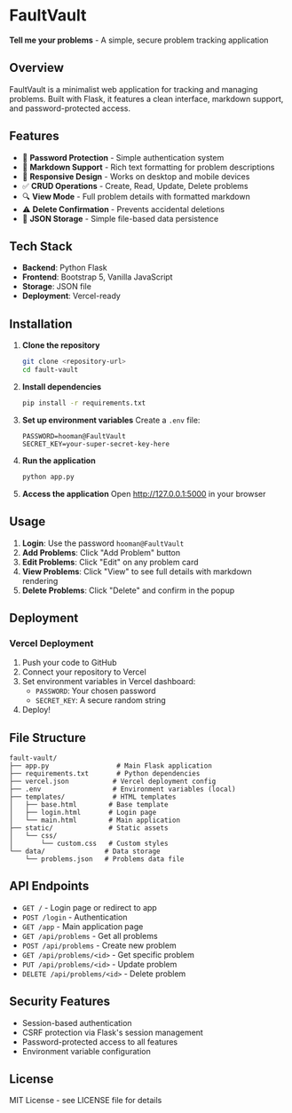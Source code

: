 # FaultVault

**Tell me your problems** - A simple, secure problem tracking application

## Overview

FaultVault is a minimalist web application for tracking and managing problems. Built with Flask, it features a clean interface, markdown support, and password-protected access.

## Features

- 🔐 **Password Protection** - Simple authentication system
- 📝 **Markdown Support** - Rich text formatting for problem descriptions
- 📱 **Responsive Design** - Works on desktop and mobile devices
- ✅ **CRUD Operations** - Create, Read, Update, Delete problems
- 🔍 **View Mode** - Full problem details with formatted markdown
- ⚠️ **Delete Confirmation** - Prevents accidental deletions
- 💾 **JSON Storage** - Simple file-based data persistence

## Tech Stack

- **Backend**: Python Flask
- **Frontend**: Bootstrap 5, Vanilla JavaScript
- **Storage**: JSON file
- **Deployment**: Vercel-ready

## Installation

1. **Clone the repository**
   ```bash
   git clone <repository-url>
   cd fault-vault
   ```

2. **Install dependencies**
   ```bash
   pip install -r requirements.txt
   ```

3. **Set up environment variables**
   Create a `.env` file:
   ```
   PASSWORD=hooman@FaultVault
   SECRET_KEY=your-super-secret-key-here
   ```

4. **Run the application**
   ```bash
   python app.py
   ```

5. **Access the application**
   Open http://127.0.0.1:5000 in your browser

## Usage

1. **Login**: Use the password `hooman@FaultVault`
2. **Add Problems**: Click "Add Problem" button
3. **Edit Problems**: Click "Edit" on any problem card
4. **View Problems**: Click "View" to see full details with markdown rendering
5. **Delete Problems**: Click "Delete" and confirm in the popup

## Deployment

### Vercel Deployment

1. Push your code to GitHub
2. Connect your repository to Vercel
3. Set environment variables in Vercel dashboard:
   - `PASSWORD`: Your chosen password
   - `SECRET_KEY`: A secure random string
4. Deploy!

## File Structure

```
fault-vault/
├── app.py                 # Main Flask application
├── requirements.txt       # Python dependencies
├── vercel.json           # Vercel deployment config
├── .env                  # Environment variables (local)
├── templates/            # HTML templates
│   ├── base.html        # Base template
│   ├── login.html       # Login page
│   └── main.html        # Main application
├── static/              # Static assets
│   └── css/
│       └── custom.css   # Custom styles
└── data/               # Data storage
    └── problems.json   # Problems data file
```

## API Endpoints

- `GET /` - Login page or redirect to app
- `POST /login` - Authentication
- `GET /app` - Main application page
- `GET /api/problems` - Get all problems
- `POST /api/problems` - Create new problem
- `GET /api/problems/<id>` - Get specific problem
- `PUT /api/problems/<id>` - Update problem
- `DELETE /api/problems/<id>` - Delete problem

## Security Features

- Session-based authentication
- CSRF protection via Flask's session management
- Password-protected access to all features
- Environment variable configuration

## License

MIT License - see LICENSE file for details

